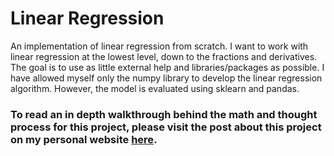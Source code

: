 # Linear Regression
An implementation of linear regression from scratch. I want to work with linear regression at the lowest level, down to the fractions and derivatives.  
The goal is to use as little external help and libraries/packages as possible. I have allowed myself only the numpy library to develop the linear regression algorithm. However, the model is evaluated using sklearn and pandas.  
### To read an in depth walkthrough behind the math and thought process for this project, please visit the post about this project on my personal website [here](https://areel.notion.site/areel/Areel-Khan-afce4a483d8d4b658ef9418cbeb40435?p=d70a3e6e0c01488d80b4074a45320c2e).
